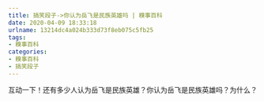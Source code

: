 ```yaml
---
title: 搞笑段子->你认为岳飞是民族英雄吗 | 糗事百科
date: 2020-04-09 18:33:18
urlname: 13214dc4a024b333d73f8eb075c5fb25
tags: 
- 糗事百科
categories:
- 糗事百科
- 搞笑段子
---
```

互动一下！还有多少人认为岳飞是民族英雄？你认为岳飞是民族英雄吗？为什么？


